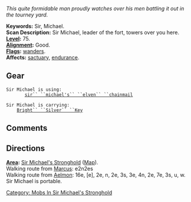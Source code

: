 *This quite formidable man proudly watches over his men battling it out
in the tourney yard.*

**Keywords:** Sir, Michael.  
**Scan Description:** Sir Michael, leader of the fort, towers over you
here.  
**[Level](Level.md "wikilink"):** 75.  
**[Alignment](Alignment.md "wikilink"):** Good.  
**[Flags](:Category:_Mob_Types.md "wikilink"):**
[wanders](Wandering_Mobs.md "wikilink").  
**Affects:** [sactuary](Sanctuary.md "wikilink"),
[endurance](Endurance.md "wikilink").  

## Gear

`Sir Michael is using:`  
`    `<worn about body>`   `[`sir`` ``michael's`` ``elven`` ``chainmail`](Sir_Michael's_Elven_Chainmail.md "wikilink")

`Sir Michael is carrying:`  
`    `[`Bright`` ``Silver`` ``Key`](a_bright_silver_key.md "wikilink")

## Comments

## Directions

**[Area](:Category:_Areas.md "wikilink"):** [Sir Michael's
Stronghold](:Category:_Sir_Michael's_Stronghold.md "wikilink")
([Map](Sir_Michael's_Stronghold_Map.md "wikilink")).  
Walking route from [Marcus](Marcus.md "wikilink"): e2n2es  
Walking route from [Aelmon](Aelmon.md "wikilink"): 16e, \[e\], 2e, n,
2e, 3s, 3e, 4n, 2e, 7e, 3s, u, w.  
Sir Michael is portable.  

[Category: Mobs In Sir Michael's
Stronghold](Category:_Mobs_In_Sir_Michael's_Stronghold "wikilink")
